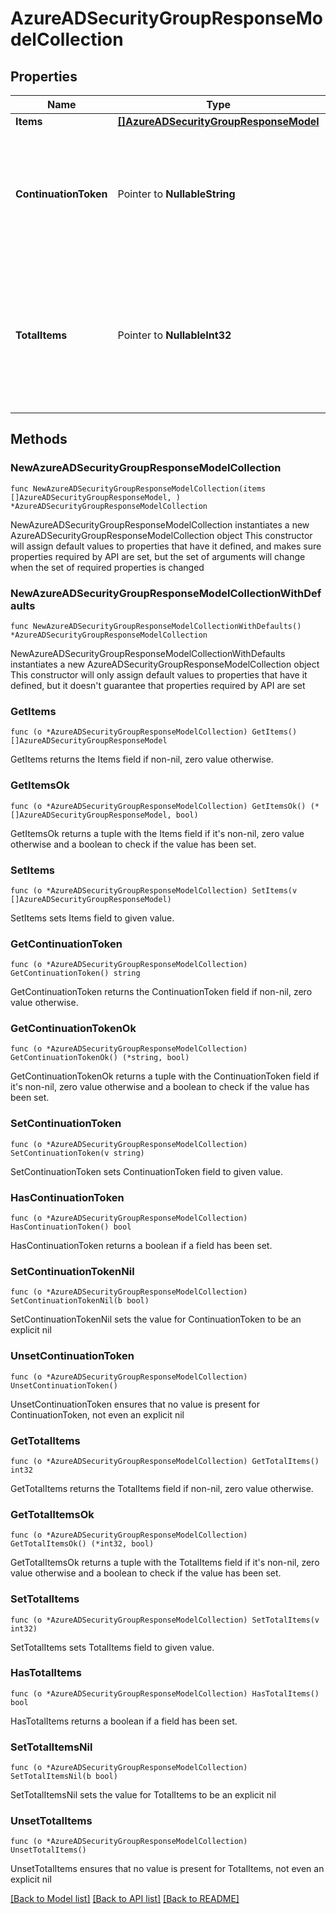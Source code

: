 # AzureADSecurityGroupResponseModelCollection

## Properties

Name | Type | Description | Notes
------------ | ------------- | ------------- | -------------
**Items** | [**[]AzureADSecurityGroupResponseModel**](AzureADSecurityGroupResponseModel.md) | List of items. | 
**ContinuationToken** | Pointer to **NullableString** | If present, indicates to the caller that the query was not complete, and they should call the API again specifying the continuation token as a query parameter. | [optional] 
**TotalItems** | Pointer to **NullableInt32** | Indicates the total number of items in the collection, which may be more than the number of Items returned, if there is a ContinuationToken.  Only returned in the response to &#x60;$search&#x60; APIs. | [optional] 

## Methods

### NewAzureADSecurityGroupResponseModelCollection

`func NewAzureADSecurityGroupResponseModelCollection(items []AzureADSecurityGroupResponseModel, ) *AzureADSecurityGroupResponseModelCollection`

NewAzureADSecurityGroupResponseModelCollection instantiates a new AzureADSecurityGroupResponseModelCollection object
This constructor will assign default values to properties that have it defined,
and makes sure properties required by API are set, but the set of arguments
will change when the set of required properties is changed

### NewAzureADSecurityGroupResponseModelCollectionWithDefaults

`func NewAzureADSecurityGroupResponseModelCollectionWithDefaults() *AzureADSecurityGroupResponseModelCollection`

NewAzureADSecurityGroupResponseModelCollectionWithDefaults instantiates a new AzureADSecurityGroupResponseModelCollection object
This constructor will only assign default values to properties that have it defined,
but it doesn't guarantee that properties required by API are set

### GetItems

`func (o *AzureADSecurityGroupResponseModelCollection) GetItems() []AzureADSecurityGroupResponseModel`

GetItems returns the Items field if non-nil, zero value otherwise.

### GetItemsOk

`func (o *AzureADSecurityGroupResponseModelCollection) GetItemsOk() (*[]AzureADSecurityGroupResponseModel, bool)`

GetItemsOk returns a tuple with the Items field if it's non-nil, zero value otherwise
and a boolean to check if the value has been set.

### SetItems

`func (o *AzureADSecurityGroupResponseModelCollection) SetItems(v []AzureADSecurityGroupResponseModel)`

SetItems sets Items field to given value.


### GetContinuationToken

`func (o *AzureADSecurityGroupResponseModelCollection) GetContinuationToken() string`

GetContinuationToken returns the ContinuationToken field if non-nil, zero value otherwise.

### GetContinuationTokenOk

`func (o *AzureADSecurityGroupResponseModelCollection) GetContinuationTokenOk() (*string, bool)`

GetContinuationTokenOk returns a tuple with the ContinuationToken field if it's non-nil, zero value otherwise
and a boolean to check if the value has been set.

### SetContinuationToken

`func (o *AzureADSecurityGroupResponseModelCollection) SetContinuationToken(v string)`

SetContinuationToken sets ContinuationToken field to given value.

### HasContinuationToken

`func (o *AzureADSecurityGroupResponseModelCollection) HasContinuationToken() bool`

HasContinuationToken returns a boolean if a field has been set.

### SetContinuationTokenNil

`func (o *AzureADSecurityGroupResponseModelCollection) SetContinuationTokenNil(b bool)`

 SetContinuationTokenNil sets the value for ContinuationToken to be an explicit nil

### UnsetContinuationToken
`func (o *AzureADSecurityGroupResponseModelCollection) UnsetContinuationToken()`

UnsetContinuationToken ensures that no value is present for ContinuationToken, not even an explicit nil
### GetTotalItems

`func (o *AzureADSecurityGroupResponseModelCollection) GetTotalItems() int32`

GetTotalItems returns the TotalItems field if non-nil, zero value otherwise.

### GetTotalItemsOk

`func (o *AzureADSecurityGroupResponseModelCollection) GetTotalItemsOk() (*int32, bool)`

GetTotalItemsOk returns a tuple with the TotalItems field if it's non-nil, zero value otherwise
and a boolean to check if the value has been set.

### SetTotalItems

`func (o *AzureADSecurityGroupResponseModelCollection) SetTotalItems(v int32)`

SetTotalItems sets TotalItems field to given value.

### HasTotalItems

`func (o *AzureADSecurityGroupResponseModelCollection) HasTotalItems() bool`

HasTotalItems returns a boolean if a field has been set.

### SetTotalItemsNil

`func (o *AzureADSecurityGroupResponseModelCollection) SetTotalItemsNil(b bool)`

 SetTotalItemsNil sets the value for TotalItems to be an explicit nil

### UnsetTotalItems
`func (o *AzureADSecurityGroupResponseModelCollection) UnsetTotalItems()`

UnsetTotalItems ensures that no value is present for TotalItems, not even an explicit nil

[[Back to Model list]](../README.md#documentation-for-models) [[Back to API list]](../README.md#documentation-for-api-endpoints) [[Back to README]](../README.md)


